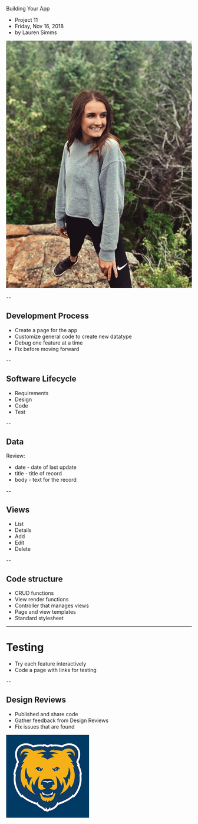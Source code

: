 Building Your App

* Project 11
* Friday, Nov 16, 2018
* by Lauren Simms

![](lauren.jpg)

--

## Development Process
* Create a page for the app
* Customize general code to create new datatype
* Debug one feature at a time
* Fix before moving forward

--

## Software Lifecycle
* Requirements
* Design
* Code
* Test

--

## Data
Review:

* date - date of last update
* title - title of record
* body - text for the record

--

## Views
* List
* Details
* Add
* Edit
* Delete

--

## Code structure
* CRUD functions
* View render functions
* Controller that manages views
* Page and view templates
* Standard stylesheet


---


# Testing
* Try each feature interactively
* Code a page with links for testing

--

## Design Reviews
* Published and share code
* Gather feedback from Design Reviews
* Fix issues that are found


![](Bear.png)
